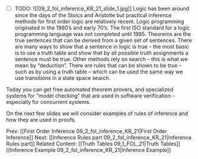 ﻿- [ ] TODO:
![[09_2_fol_inference_KR_21_slide_1.jpg]]
Logic has been around since the days of the Stoics and Aristotle  but practical inference methods for first order logic are relatively recent.  Logic programming originated in the 1960’s and early 70’s. 
The first ISO standard for a logic programming language was not completed until 1995.
Theorems are the true sentences that can be derived from a given set of  sentences.
There are many ways to show that a sentence in logic is true – the most basic is to use a truth table and show that by all possible truth assignments a sentence must be true. 
Other methods rely on search – this is what we mean by “deduction”.  There are rules that can be shown to be true – such as by using a truth table – which can be used the same way we use transitions in a state space search.

Today you can get free automated theorem provers, and specialized systems for “model checking” that are used in software verification – especially for concurrent systems.

On the next few slides we will consider examples of rules of inference and how they are used in proofs.



Prev: [[First Order Inference 09_2_fol_inference_KR_21|First Order Inference]]
Next: [[Inference Rules part 09_2_fol_inference_KR_21|Inference Rules part]]
Related Content:
[[Truth Tables 09_1_FOL_21|Truth Tables]]
[[Inference Example 09_2_fol_inference_KR_21|Inference Example]]